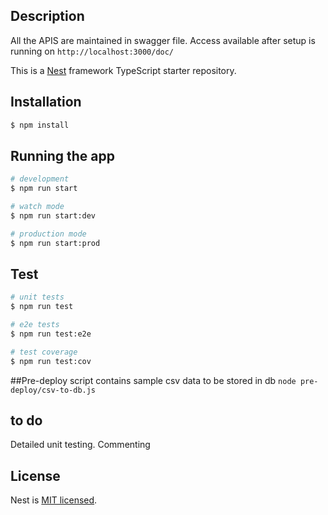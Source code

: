 
## Description
All the APIS are maintained in swagger file. Access available after setup is running on 
`http://localhost:3000/doc/`

This is a [Nest](https://github.com/nestjs/nest) framework TypeScript starter repository.

## Installation

```bash
$ npm install
```

## Running the app

```bash
# development
$ npm run start

# watch mode
$ npm run start:dev

# production mode
$ npm run start:prod
```

## Test

```bash
# unit tests
$ npm run test

# e2e tests
$ npm run test:e2e

# test coverage
$ npm run test:cov
```

##Pre-deploy script contains sample csv data to be stored in db
`node pre-deploy/csv-to-db.js`

## to do
Detailed unit testing.
Commenting


## License

  Nest is [MIT licensed](LICENSE).
